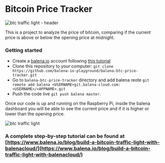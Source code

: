 # Bitcoin Price Tracker

![btc traffic light - header](https://github.com/balena-io-playground/balena-btc-price-tracker/blob/master/img/header.jpg?raw=true)

This is a project to analyze the price of bitcoin, comparing if the current price is above or below the opening price at midnight.

### Getting started

* Create a [balena.io](https://balena.io) account following [this tutorial](https://www.balena.io/docs/learn/getting-started/raspberrypi3/python/)
* Clone this repository to your computer: `git clone https://github.com/balena-io-playground/balena-btc-price-tracker.git`
* Go to `balena-btc-price-tracker` directory and add balena reote `git remote add balena <USERNAME>git.balena-cloud.com:<USERNAME>/<APPNAME>.git`
* Push the code live `git push balena master`.

Once our code is up and running on the Raspberry Pi, inside the balena dashboard you will be able to see the current price and if it is higher or lower than the opening price.

![btc traffic light](https://github.com/balena-io-playground/balena-btc-price-tracker/blob/master/img/combined.jpg?raw=true)

### A complete step-by-step tutorial can be found at [https://www.balena.io/blog/build-a-bitcoin-traffic-light-with-balenacloud/](https://www.balena.io/blog/build-a-bitcoin-traffic-light-with-balenacloud/)

